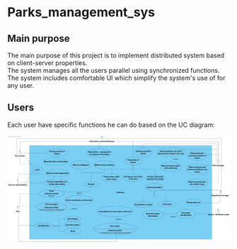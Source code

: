 # Parks_management_sys
## Main purpose
The main purpose of this project is to implement distributed system based on client-server properties.<br /> 
The system manages all the users parallel using synchronized functions.<br />
The system includes comfortable UI which simplify the system's use of for any user.

## Users
Each user have specific functions he can do based on the UC diagram:<br /><br />
![Alt text](/UC_Diagram.jpg )
